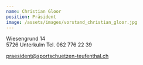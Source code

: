 ```yaml
---
name: Christian Gloor
position: Präsident
image: /assets/images/vorstand_christian_gloor.jpg
---
```

Wiesengrund 14  
5726 Unterkulm 
Tel. 062 776 22 39 

praesident@sportschuetzen-teufenthal.ch
